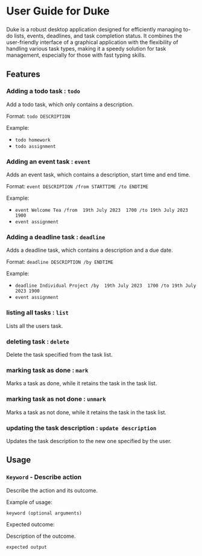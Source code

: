 # User Guide for Duke

### 
Duke is a robust desktop application designed for efficiently managing to-do lists, events, deadlines, and task
completion status. It combines the user-friendly interface of a graphical application with the flexibility of handling 
various task types, making it a speedy solution for task management, especially for those with fast typing skills.

## Features

### Adding a todo task : `todo`

Add a todo task, which only contains a description. 

Format: `todo DESCRIPTION`

Example: 
* `todo homework`
* `todo assignment`

### Adding an event task : `event`

Adds an event task, which contains a description, start time and end time.

Format: `event DESCRIPTION /from STARTTIME /to ENDTIME`

Example:
* `event Welcome Tea /from  19th July 2023  1700 /to 19th July 2023 1900`
* `event assignment`

### Adding a deadline task : `deadline`

Adds a deadline task, which contains a description and a due date.

Format: `deadline DESCRIPTION /by ENDTIME`

Example:
* `deadline Individual Project /by  19th July 2023  1700 /to 19th July 2023 1900`
* `event assignment`


### listing all tasks : `list`

Lists all the users task. 

### deleting task : `delete`

Delete the task specified from the task list. 

### marking task as done : `mark`

Marks a task as done, while it retains the task in the task list.

### marking task as not done : `unmark`

Marks a task as not done, while it retains the task in the task list.


### updating the task description : `update description`

Updates the task description to the new one specified by the user.

## Usage

### `Keyword` - Describe action

Describe the action and its outcome.

Example of usage: 

`keyword (optional arguments)`

Expected outcome:

Description of the outcome.

```
expected output
```
